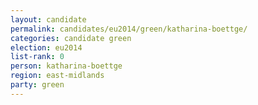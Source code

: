 ```yaml
---
layout: candidate
permalink: candidates/eu2014/green/katharina-boettge/
categories: candidate green
election: eu2014
list-rank: 0
person: katharina-boettge
region: east-midlands
party: green
---
```

